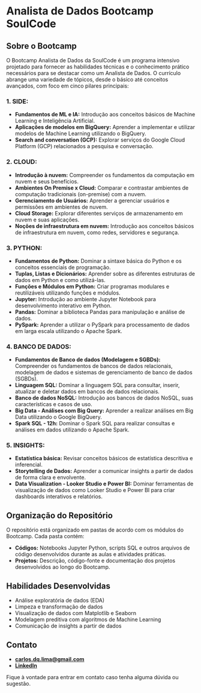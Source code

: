 # Analista de Dados Bootcamp SoulCode

## Sobre o Bootcamp

O Bootcamp Analista de Dados da SoulCode é um programa intensivo projetado para fornecer as habilidades técnicas e o conhecimento prático necessários para se destacar como um Analista de Dados. O currículo abrange uma variedade de tópicos, desde o básico até conceitos avançados, com foco em cinco pilares principais:

### 1. SIDE:

* **Fundamentos de ML e IA:** Introdução aos conceitos básicos de Machine Learning e Inteligência Artificial.
* **Aplicações de modelos em BigQuery:** Aprender a implementar e utilizar modelos de Machine Learning utilizando o BigQuery.
* **Search and conversation (GCP):** Explorar serviços do Google Cloud Platform (GCP) relacionados a pesquisa e conversação.

### 2. CLOUD:

* **Introdução à nuvem:** Compreender os fundamentos da computação em nuvem e seus benefícios.
* **Ambientes On Premise x Cloud:** Comparar e contrastar ambientes de computação tradicionais (on-premise) com a nuvem.
* **Gerenciamento de Usuários:** Aprender a gerenciar usuários e permissões em ambientes de nuvem.
* **Cloud Storage:** Explorar diferentes serviços de armazenamento em nuvem e suas aplicações.
* **Noções de infraestrutura em nuvem:** Introdução aos conceitos básicos de infraestrutura em nuvem, como redes, servidores e segurança.

### 3. PYTHON:

* **Fundamentos de Python:** Dominar a sintaxe básica do Python e os conceitos essenciais de programação.
* **Tuplas, Listas e Dicionários:** Aprender sobre as diferentes estruturas de dados em Python e como utilizá-las.
* **Funções e Módulos em Python:** Criar programas modulares e reutilizáveis utilizando funções e módulos.
* **Jupyter:** Introdução ao ambiente Jupyter Notebook para desenvolvimento interativo em Python.
* **Pandas:** Dominar a biblioteca Pandas para manipulação e análise de dados.
* **PySpark:** Aprender a utilizar o PySpark para processamento de dados em larga escala utilizando o Apache Spark.

### 4. BANCO DE DADOS:

* **Fundamentos de Banco de dados (Modelagem e SGBDs):** Compreender os fundamentos de bancos de dados relacionais, modelagem de dados e sistemas de gerenciamento de banco de dados (SGBDs).
* **Linguagem SQL:** Dominar a linguagem SQL para consultar, inserir, atualizar e deletar dados em bancos de dados relacionais.
* **Banco de dados NoSQL:** Introdução aos bancos de dados NoSQL, suas características e casos de uso.
* **Big Data - Análises com Big Query:** Aprender a realizar análises em Big Data utilizando o Google BigQuery.
* **Spark SQL - 12h:** Dominar o Spark SQL para realizar consultas e análises em dados utilizando o Apache Spark.

### 5. INSIGHTS:

* **Estatística básica:** Revisar conceitos básicos de estatística descritiva e inferencial.
* **Storytelling de Dados:** Aprender a comunicar insights a partir de dados de forma clara e envolvente.
* **Data Visualization - Looker Studio e Power BI:** Dominar ferramentas de visualização de dados como Looker Studio e Power BI para criar dashboards interativos e relatórios.

## Organização do Repositório

O repositório está organizado em pastas de acordo com os módulos do Bootcamp. Cada pasta contém:

* **Códigos:** Notebooks Jupyter Python, scripts SQL e outros arquivos de código desenvolvidos durante as aulas e atividades práticas.
* **Projetos:** Descrição, código-fonte e documentação dos projetos desenvolvidos ao longo do Bootcamp.

## Habilidades Desenvolvidas

* Análise exploratória de dados (EDA)
* Limpeza e transformação de dados
* Visualização de dados com Matplotlib e Seaborn
* Modelagem preditiva com algoritmos de Machine Learning
* Comunicação de insights a partir de dados

## Contato

* **carlos.dq.lima@gmail.com**
* **[LinkedIn](https://www.linkedin.com/in/carlos-daniel-de-queiroz-lima)**

Fique à vontade para entrar em contato caso tenha alguma dúvida ou sugestão. 

